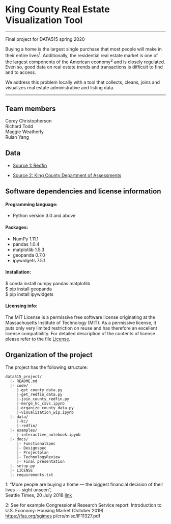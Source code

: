 # King County Real Estate Visualization Tool
----
Final project for DATA515 spring 2020

Buying a home is the largest single purchase that most people will make in their entire lives<sup>1</sup>. Additionally, the residential real estate market is one of the largest components of the American economy<sup>2</sup> and is closely regulated. Even so, good data on real estate trends and transactions is difficult to find and to access.

We address this problem locally with a tool that collects, cleans, joins and visualizes real estate administrative and listing data.

----

## Team members
Corey Christopherson<br/>
Richard Todd<br/>
Maggie Weatherly<br/>
Ruian Yang

## Data
- [Source 1: Redfin](https://www.redfin.com)

- [Source 2: King County Department of Assessments](https://info.kingcounty.gov/assessor/DataDownload/default.aspx)

## Software dependencies and license information

#### Programming language: 

- Python version 3.0 and above 

#### Packages:

- NumPy 1.11.1  
- pandas 1.0.4  
- matplotlib 1.5.3  
- geopanda 0.7.0 
- ipywidgets 7.5.1  

#### Installation:

$ conda install numpy pandas matplotlib<br/>
$ pip install geopanda<br/>
$ pip install ipywidgets

#### Licensing info:

The MIT License is a permissive free software license originating at the Massachusetts Institute of Technology (MIT). As a permissive license, it puts only very limited restriction on reuse and has therefore an excellent license compatibility. For detailed description of the contents of license please refer to the file [License](https://github.com/chrico7/data515_project/blob/master/LICENSE).

## Organization of the project

The project has the following structure:

```
data515_project/
  |- README.md
  |- code/
     |-get_county_data.py
     |-get_redfin_data.py
     |-join_county_redfin.py
     |-merge_kc_csvs.ipynb
     |-organize_county_data.py
     |-visualization_wip.ipynb
  |- data/
     |-kc/
     |-redfin/
  |- examples/
     |-interactive_notebook.ipynb
  |- docs/
     |- FunctionalSpec
     |- Designspec
     |- Projectplan
     |- TechnologyReview
     |- Final presentation
  |- setup.py
  |- LICENSE
  |- requirements.txt
```
1: “More people are buying a home — the biggest financial decision of their lives — sight unseen”,  
    Seattle Times, 20 July 2018 [link](https://www.seattletimes.com/business/real-estate/more-people-are-buying-a-home-the-biggest-financial-decision-of-their-lives-sight-unseen/)  
    
2: See for example Congressional Research Service report: Introduction to U.S. Economy: Housing Market (October 2019)  
    https://fas.org/sgimes p/crs/misc/IF11327.pdf